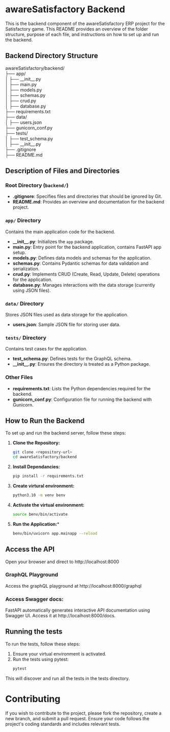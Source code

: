 # awareSatisfactory Backend

This is the backend component of the awareSatisfactory ERP project for the Satisfactory game. This README provides an overview of the folder structure, purpose of each file, and instructions on how to set up and run the backend.

## Backend Directory Structure

awareSatisfactory/backend/<br/>
├── app/<br/>
│ ├── \_\_init\_\_.py<br/>
│ ├── main.py<br/>
│ ├── models.py<br/>
│ ├── schemas.py<br/>
│ ├── crud.py<br/>
│ ├── database.py<br/>
├── requirements.txt<br/>
├── data/<br/>
│ ├── users.json<br/>
├── gunicorn_conf.py<br/>
├── tests/<br/>
│ ├── test_schema.py<br/>
│ ├── \_\_init\_\_.py<br/>
├── .gitignore<br/>
├── README.md<br/>

## Description of Files and Directories

### Root Directory (`backend/`)

- **.gitignore**: Specifies files and directories that should be ignored by Git.
- **README.md**: Provides an overview and documentation for the backend project.

### `app/` Directory

Contains the main application code for the backend.

- **\_\_init\_\_.py**: Initializes the `app` package.
- **main.py**: Entry point for the backend application, contains FastAPI app setup.
- **models.py**: Defines data models and schemas for the application.
- **schemas.py**: Contains Pydantic schemas for data validation and serialization.
- **crud.py**: Implements CRUD (Create, Read, Update, Delete) operations for the application.
- **database.py**: Manages interactions with the data storage (currently using JSON files).

### `data/` Directory

Stores JSON files used as data storage for the application.

- **users.json**: Sample JSON file for storing user data.

### `tests/` Directory

Contains test cases for the application.

- **test_schema.py**: Defines tests for the GraphQL schema.
- **\_\_init\_\_.py**: Ensures the directory is treated as a Python package.

### Other Files

- **requirements.txt**: Lists the Python dependencies required for the backend.
- **gunicorn_conf.py**: Configuration file for running the backend with Gunicorn.

## How to Run the Backend

To set up and run the backend server, follow these steps:

1. **Clone the Repository:**
   ```sh
   git clone <repository-url>
   cd awareSatisfactory/backend
2. **Install Dependancies:**
    ```sh
    pip install -r requirements.txt
3. **Create virtural environment:**
    ```sh
    python3.10 -m venv benv
4. **Activate the virtual environment:**
   ```sh
   source benv/bin/activate
5. **Run the Application:***
   ```sh
   benv/bin/uvicorn app.mainapp --reload

## Access the API
  Open your browser and direct to http://localhost:8000
### GraphQL Playground
  Access the graphQL playground at http://localhost:8000/graphql
### Access Swagger docs:
  FastAPI automatically generates interactive API documentation using Swagger UI. Access it at http://localhost:8000/docs.

## Running the tests
To run the tests, follow these steps:
1. Ensure your virtual environment is activated.
2. Run the tests using pytest:
   ```sh
   pytest

This will discover and run all the tests in the tests directory.

# Contributing
If you wish to contribute to the project, please fork the repository, create a new branch, and submit a pull request. Ensure your code follows the project's coding standards and includes relevant tests.
